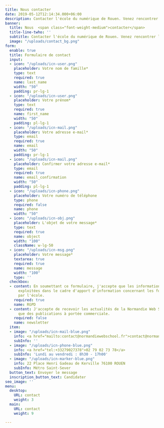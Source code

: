 ```yaml
---
title: Nous contacter
date: 2019-05-12T12:14:34.000+06:00
description: Contacter l'école du numérique de Rouen. Venez rencontrer l'équipe pédagogique.
banner:
  title: Nous  <span class="font-weight-medium">contacter</span>
  title-line-twho: ''
  subtitle: Contacter l'école du numérique de Rouen. Venez rencontrer l'équipe pédagogique.
  image: "/uploads/contact_bg.png"
form:
  enable: true
  title: Formulaire de contact
  input:
  - icon: "/uploads/icn-user.png"
    placeholder: Votre nom de famille*
    type: text
    required: true
    name: last_name
    width: "50"
    padding: pr-lg-1
  - icon: "/uploads/icn-user.png"
    placeholder: Votre prénom*
    type: text
    required: true
    name: first_name
    width: "50"
    padding: pl-lg-1
  - icon: "/uploads/icn-mail.png"
    placeholder: Votre adresse e-mail*
    type: email
    required: true
    name: email
    width: "50"
    padding: pr-lg-1
  - icon: "/uploads/icn-mail.png"
    placeholder: Confirmer votre adresse e-mail*
    type: email
    required: true
    name: email_confirmation
    width: "50"
    padding: pl-lg-1
  - icon: "/uploads/icn-phone.png"
    placeholder: Votre numéro de téléphone
    type: phone
    required: false
    name: phone
    width: "50"
  - icon: "/uploads/icn-obj.png"
    placeholder: L'objet de votre message*
    type: text
    required: true
    name: object
    width: "100"
    className: w-lg-50
  - icon: "/uploads/icn-msg.png"
    placeholder: Votre message*
    textarea: true
    required: true
    name: message
    width: "100"
    type: ''
  checkbox:
  - content: En soumettant ce formulaire, j'accepte que les informations saisies soient
      exploitées dans le cadre d'apport d'information concernant les formations proposées
      par l'école.
    required: true
    name: RGPD
  - content: J'accepte de recevoir les actualités de la Normandie Web School  ainsi
      que des publications à portée commerciale.
    required: false
    name: newsletter
  item:
  - image: "/uploads/icn-mail-blue.png"
    info: <a href="mailto:contact@normandiewebschool.fr">contact@normandiewebschool.fr</a>
    subInfo: ''
  - image: "/uploads/icn-phone-blue.png"
    info: <a href="tel:+33279027378">02 79 02 73 78</a>
    subInfo: 'Lundi au vendredi : 8h30 - 17h00'
  - image: "/uploads/icn-marker-blue.png"
    info: 22 Place Henri Gadeau de Kerville 76100 ROUEN
    subInfo: Métro Saint-Sever
  button_text: Envoyer le message
  inscription_button_text: Candidater
seo_image: ''
menu:
  desktop:
    URL: contact
    weight: 3
  main:
    URL: contact
    weight: 9

---
```

